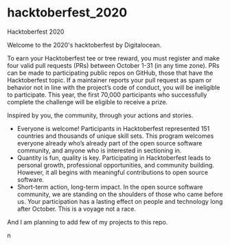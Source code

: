 # hacktoberfest_2020
Hacktoberfest 2020

Welcome to the 2020's hacktoberfest by Digitalocean.

To earn your Hacktoberfest tee or tree reward, you must register and make four valid pull requests (PRs) between October 1-31 (in any time zone). PRs can be made to participating public repos on GitHub, those that have the Hacktoberfest topic. If a maintainer reports your pull request as spam or behavior not in line with the project’s code of conduct, you will be ineligible to participate. This year, the first 70,000 participants who successfully complete the challenge will be eligible to receive a prize.

Inspired by you, the community, through your actions and stories.

- Everyone is welcome! Participants in Hacktoberfest represented 151 countries and thousands of unique skill sets. This program welcomes everyone already who’s already part of the open source software community, and anyone who is interested in sectioning in.
- Quantity is fun, quality is key. Participating in Hacktoberfest leads to personal growth, professional opportunities, and community building. However, it all begins with meaningful contributions to open source software.
- Short-term action, long-term impact. In the open source software community, we are standing on the shoulders of those who came before us. Your participation has a lasting effect on people and technology long after October. This is a voyage not a race.

And I am planning to add few of my projects to this repo.


n
